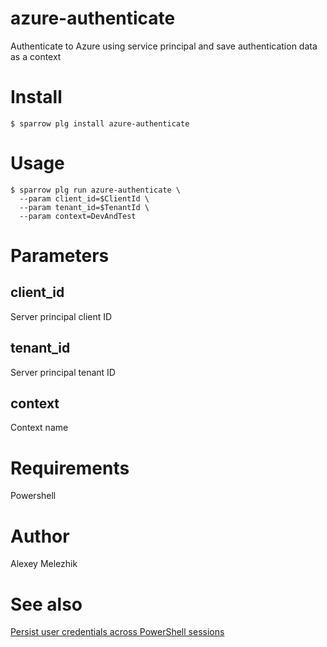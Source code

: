 # azure-authenticate

Authenticate to Azure using service principal and save authentication data as a context

# Install

    $ sparrow plg install azure-authenticate

# Usage

    $ sparrow plg run azure-authenticate \
      --param client_id=$ClientId \
      --param tenant_id=$TenantId \
      --param context=DevAndTest

# Parameters

## client_id

Server principal client ID

## tenant_id

Server principal tenant ID

## context

Context name

# Requirements

Powershell
  
# Author

Alexey Melezhik

# See also 

[Persist user credentials across PowerShell sessions](https://docs.microsoft.com/en-us/powershell/azure/context-persistence?view=azurermps-6.12.0)
